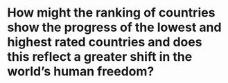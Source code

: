 # How might the ranking of countries show the progress of the lowest and highest rated countries and does this reflect a greater shift in the world’s human freedom?
